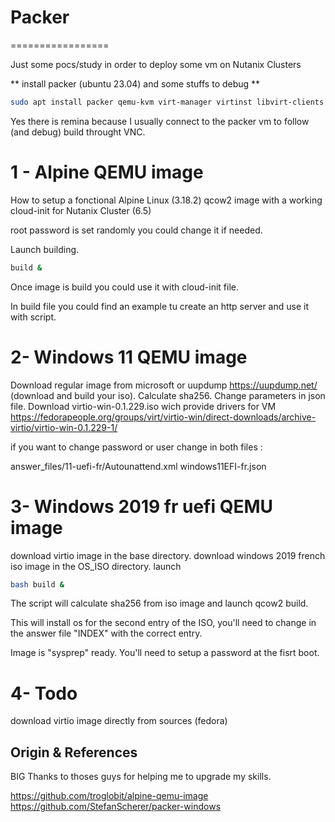 # Packer 
=================

Just some pocs/study in order to deploy some vm on Nutanix Clusters

** install packer (ubuntu 23.04) and some stuffs to debug ** 
```bash
sudo apt install packer qemu-kvm virt-manager virtinst libvirt-clients bridge-utils libvirt-daemon-system remmina ovmf -y
```

Yes there is remina because I usually connect to the packer vm to follow (and debug) build throught VNC.


1 - Alpine QEMU image
=================
How to setup a fonctional Alpine Linux (3.18.2) qcow2 image with a working cloud-init for Nutanix Cluster (6.5)

root password is set randomly you could change it if needed.

Launch building.
```bash
build &
```
Once image is build you could use it with cloud-init file.

In build file you could find an example tu create an http server and use it with script.

2- Windows 11 QEMU image
=================

Download regular image from microsoft or uupdump https://uupdump.net/ (download and build your iso).
Calculate sha256.
Change parameters in json file.
Download virtio-win-0.1.229.iso wich provide drivers for VM https://fedorapeople.org/groups/virt/virtio-win/direct-downloads/archive-virtio/virtio-win-0.1.229-1/ 


if you want to change password or user change in both files : 

answer_files/11-uefi-fr/Autounattend.xml
windows11EFI-fr.json


3- Windows 2019 fr uefi QEMU image
=================

download virtio image in the base directory.
download windows 2019 french iso image in the OS_ISO directory.
launch 
```bash
bash build & 
```
The script will calculate sha256 from iso image and launch qcow2 build.

This will install os for the second entry of the ISO, you'll need to change in the answer file "INDEX" with the correct entry.

Image is "sysprep" ready. You'll need to setup a password at the fisrt boot.

4- Todo 
================
download virtio image directly from sources (fedora) 

Origin & References
-------------------

BIG Thanks to thoses guys for helping me to upgrade my skills.

https://github.com/troglobit/alpine-qemu-image 
https://github.com/StefanScherer/packer-windows 
